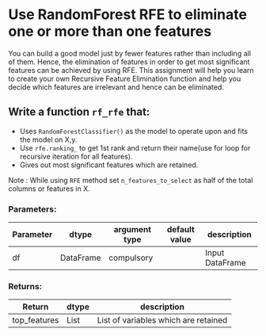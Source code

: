 # Use RandomForest RFE to eliminate one or more than one features

You can build a good model just by fewer features rather than including all of them.
Hence, the elimination of features in order to get most significant features can be achieved by using RFE.  This assignment will help you learn to create your own Recursive Feature Elimination function
and help you decide which features are irrelevant and hence can be eliminated. 

## Write a function `rf_rfe` that:
- Uses `RandomForestClassifier()` as the model to operate upon and fits the model on X,y.
- Use `rfe.ranking_` to get 1st rank and return their name(use for loop for recursive iteration for all features).
- Gives out most significant features which are retained.

Note : While using `RFE` method set `n_features_to_select` as half of the total columns or features in X.

### Parameters:

| Parameter | dtype | argument type | default value | description |
| --- | --- | --- | --- | --- | 
| df | DataFrame | compulsory |  | Input DataFrame |


### Returns:

| Return | dtype | description |
| --- | --- | --- | 
|top_features |List|List of variables which are retained|
